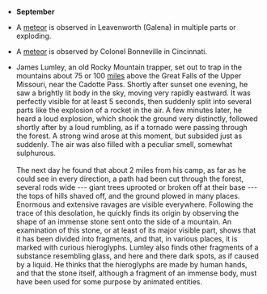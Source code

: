﻿
- **September**


-   A [meteor](Meteore.html) is observed in Leavenworth (Galena) in multiple parts or exploding.

-   A [meteor](Meteore.html) is observed by Colonel Bonneville in Cincinnati.

-   James Lumley, an old Rocky Mountain trapper, set out to trap in the mountains about 75 or 100 [miles](unites.html#Mile) above the Great Falls of the Upper Missouri, near the Cadotte Pass. Shortly after sunset one evening, he saw a brightly lit body in the sky, moving very rapidly eastward. It was perfectly visible for at least 5 seconds, then suddenly split into several parts like the explosion of a rocket in the air. A few minutes later, he heard a loud explosion, which shook the ground very distinctly, followed shortly after by a loud rumbling, as if a tornado were passing through the forest. A strong wind arose at this moment, but subsided just as suddenly. The air was also filled with a peculiar smell, somewhat sulphurous.<br/><br/>The next day he found that about 2 miles from his camp, as far as he could see in every direction, a path had been cut through the forest, several rods wide --- giant trees uprooted or broken off at their base --- the tops of hills shaved off, and the ground plowed in many places. Enormous and extensive ravages are visible everywhere. Following the trace of this desolation, he quickly finds its origin by observing the shape of an immense stone sent onto the side of a mountain. An examination of this stone, or at least of its major visible part, shows that it has been divided into fragments, and that, in various places, it is marked with curious hieroglyphs. Lumley also finds other fragments of a substance resembling glass, and here and there dark spots, as if caused by a liquid. He thinks that the hieroglyphs are made by human hands, and that the stone itself, although a fragment of an immense body, must have been used for some purpose by animated entities.
